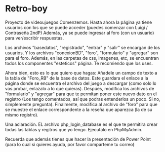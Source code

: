 # Retro-boy
Proyecto de videoujuegos
Comenzemos. Hasta ahora la página ya tiene usuarios con los que se puede acceder (puedes comenzar con Luigi / Contraseña 2ndP)
Además, ya se puede ingresar al foro (con un usuario) para ver/escribir respuestas.

Los archivos "basedatos", "registrado", "entrar" y "salir" se encargan de los usuarios.
Y los archivos "conexionBD", "foro", "formulario" y "agregar" son para el foro.
Además, en las carpetas de css, imagenes, etc, se encuentran todos los componentes "esteticos" página. Te recomiendo que los uses.

Ahora bien, esto es lo que quiero que hagas: Añadele un campo de texto a la tabla de "Foro_RB" de la base de datos. Este guardara el enlace a la página donde se encuentra el archivo del juego a descargar (como solo lo vas probar, enlazalo a lo que quieras). Despúes, modifica los archivos de "formulario" y "agregar" para que te permitan poner este nuevo dato en el registro (Los tengo comentados, así que podras entenderlos un poco. Si no, simplemente pregunta). Finalmente, modifica al archivo de "foro" para que se muestre el enlace correspondente a la reseña que aparezca (la de su mismo registro).

Una aclaración. EL archivo php_login_database es el que te permitira crear todas las tablas y regitros que yo tengo. Ejecutalo en 
PhpMyAdmin.

Recuerda que además tienes que hacer la presentación de Power Point (para lo cual si quieres ayuda, por favor comparteme tu correo)

